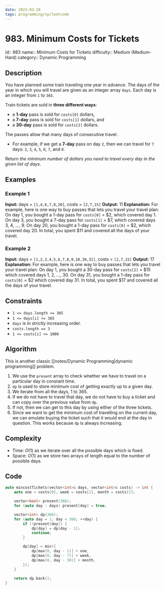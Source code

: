 ```yaml
---
date: 2023-03-28
tags: programming/cp/leetcode
---
```


# 983. Minimum Costs for Tickets 

id:: 983
name:: Minimum Costs for Tickets
difficulty:: Medium (Medium-Hard)
category:: Dynamic Programming

## Description
You have planned some train traveling one year in advance. The days of the year in which you will travel are given as an integer array `days`. Each day is an integer from `1` to `365`.

Train tickets are sold in **three different ways**:
-   a **1-day** pass is sold for `costs[0]` dollars,
-   a **7-day** pass is sold for `costs[1]` dollars, and
-   a **30-day** pass is sold for `costs[2]` dollars.

The passes allow that many days of consecutive travel.
-   For example, if we get a **7-day** pass on day `2`, then we can travel for `7` days: `2`, `3`, `4`, `5`, `6`, `7`, and `8`.

Return _the minimum number of dollars you need to travel every day in the given list of days_.

## Examples
### Example 1
**Input:** days = `[1,4,6,7,8,20]`, costs = `[2,7,15]`
**Output:** 11
**Explanation:** For example, here is one way to buy passes that lets you travel your travel plan:
On day 1, you bought a 1-day pass for `costs[0]` = $2, which covered day 1.
On day 3, you bought a 7-day pass for `costs[1]` = $7, which covered days 3, 4, ..., 9.
On day 20, you bought a 1-day pass for `costs[0]` = $2, which covered day 20.
In total, you spent $11 and covered all the days of your travel.

### Example 2
**Input:** days = `[1,2,3,4,5,6,7,8,9,10,30,31]`, costs = `[2,7,15]`
**Output:** 17
**Explanation:** For example, here is one way to buy passes that lets you travel your travel plan:
On day 1, you bought a 30-day pass for `costs[2]` = $15 which covered days 1, 2, ..., 30.
On day 31, you bought a 1-day pass for `costs[0]` = $2 which covered day 31.
In total, you spent $17 and covered all the days of your travel.

## Constraints
-   `1 <= days.length <= 365`
-   `1 <= days[i] <= 365`
-   `days` is in strictly increasing order.
-   `costs.length == 3`
-   `1 <= costs[i] <= 1000`

## Algorithm
This is another classic [[notes/Dynamic Programming|dynamic programming]] problem.
1. We use the `present` array to check whether we have to travel on a particular day in constant time.
2. `dp` is used to store minimum cost of getting exactly up to a given day.
3. We iterate from all the days, 1 to 365.
4. If we do not have to travel that day, we do not have to buy a ticket and can copy over the previous value from `dp`.
5. If not, then we can get to this day by using either of the three tickets.
6. Since we want to get the minimum cost of travelling on the current day, we can emulate buying the ticket such that it would end at the day in question. This works because `dp` is always increasing.

## Complexity
- Time: $O(1)$ as we iterate over all the possible days which is fixed.
- Space: $O(1)$ as we store two arrays of length equal to the number of possible days.

## Code
```cpp
auto mincostTickets(vector<int>& days, vector<int>& costs) -> int {
	auto one = costs[0], week = costs[1], month = costs[2];

	vector<bool> present(366);
	for (auto day : days) present[day] = true;

	vector<int> dp(366);
	for (auto day = 1; day < 366; ++day) {
		if (!present[day]) {
			dp[day] = dp[day - 1];
			continue;
		}

		dp[day] = min({
			dp[max(0, day - 1)] + one,
			dp[max(0, day - 7)] + week,
			dp[max(0, day - 30)] + month,
		});
	}
	
	return dp.back();
}
```